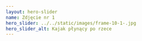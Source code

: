 ```yaml
---
layout: hero-slider
name: Zdjęcie nr 1
hero_slider: ../../static/images/frame-10-1-.jpg
hero_slider_alt: Kajak płynący po rzece
---
```

